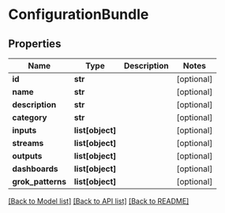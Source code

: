 # ConfigurationBundle

## Properties
Name | Type | Description | Notes
------------ | ------------- | ------------- | -------------
**id** | **str** |  | [optional] 
**name** | **str** |  | [optional] 
**description** | **str** |  | [optional] 
**category** | **str** |  | [optional] 
**inputs** | **list[object]** |  | [optional] 
**streams** | **list[object]** |  | [optional] 
**outputs** | **list[object]** |  | [optional] 
**dashboards** | **list[object]** |  | [optional] 
**grok_patterns** | **list[object]** |  | [optional] 

[[Back to Model list]](../README.md#documentation-for-models) [[Back to API list]](../README.md#documentation-for-api-endpoints) [[Back to README]](../README.md)


